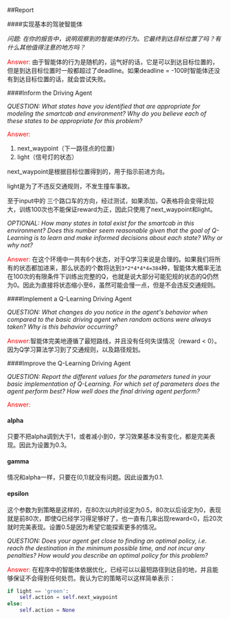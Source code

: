 ##Report


####实现基本的驾驶智能体

*问题: 在你的报告中，说明观察到的智能体的行为。它最终到达目标位置了吗？有什么其他值得注意的地方吗？*

<font color=red>Answer:</font> 由于智能体的行为是随机的，运气好的话，它是可以到达目标位置的，但是到达目标位置时一般都超过了deadline。如果deadline = -100时智能体还没有到达目标位置的话，就会尝试失败。

####Inform the Driving Agent

*QUESTION: What states have you identified that are appropriate for modeling the smartcab and environment? Why do you believe each of these states to be appropriate for this problem?*

<font color=red>Answer:</font>

1. next_waypoint（下一路径点的位置）
2. light（信号灯的状态）

next_waypoint是根据目标位置得到的，用于指示前进方向。

light是为了不违反交通规则，不发生撞车事故。

至于input中的 三个路口车的方向，经过测试，如果添加，Q表格将会变得比较大，训练100次也不能保证reward为正，因此只使用了next_waypoint和light。

*OPTIONAL: How many states in total exist for the smartcab in this environment? Does this number seem reasonable given that the goal of Q-Learning is to learn and make informed decisions about each state? Why or why not?*

<font color=red>Answer:</font> 在这个环境中一共有6个状态，对于Q学习来说是合理的。如果我们将所有的状态都加进来，那么状态的个数将达到`3*2*4*4*4=384`种，智能体大概率无法在100次的有限条件下训练出完整的Q，也就是说大部分可能犯规的状态的Q仍然为0。因此为直接将状态缩小至6，虽然可能会慢一点，但是不会违反交通规则。

####Implement a Q-Learning Driving Agent

*QUESTION: What changes do you notice in the agent's behavior when compared to the basic driving agent when random actions were always taken? Why is this behavior occurring?*

<font color=red>Answer:</font>智能体完美地遵循了最短路线，并且没有任何失误情况（reward < 0）。因为Q学习算法学习到了交通规则，以及路径规划。

####Improve the Q-Learning Driving Agent

*QUESTION: Report the different values for the parameters tuned in your basic implementation of Q-Learning. For which set of parameters does the agent perform best? How well does the final driving agent perform?*

<font color=red>Answer:</font>


#### alpha

只要不把alpha调到大于1，或者减小到0，学习效果基本没有变化，都是完美表现。因此为设置为0.3。

#### gamma

情况和alpha一样，只要在(0,1)就没有问题。因此设置为0.1.

#### epsilon

这个参数为到策略是这样的，在80次以内时设定为0.5，80次以后设定为0，表现就是前80次，即使Q已经学习得足够好了，也一直有几率出现reward<0，后20次就时完美表现。设置0.5是因为希望它能探索更多的情况。

*QUESTION: Does your agent get close to finding an optimal policy, i.e. reach the destination in the minimum possible time, and not incur any penalties? How would you describe an optimal policy for this problem?*

<font color=red>Answer:</font> 在程序中的智能体依据优化，已经可以以最短路径到达目的地，并且能够保证不会得到任何处罚。我认为它的策略可以这样简单表示：
```python
if light == 'green':
    self.action = self.next_waypoint
else:
    self.action = None
```
